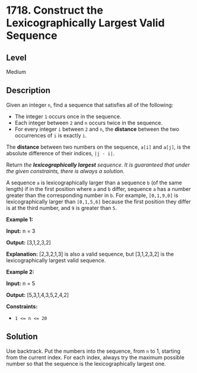 # 1718. Construct the Lexicographically Largest Valid Sequence
## Level
Medium

## Description
Given an integer `n`, find a sequence that satisfies all of the following:

* The integer `1` occurs once in the sequence.
* Each integer between `2` and `n` occurs twice in the sequence.
* For every integer `i` between `2` and `n`, the **distance** between the two occurrences of `i` is exactly `i`.

The **distance** between two numbers on the sequence, `a[i]` and `a[j]`, is the absolute difference of their indices, `|j - i|`.

Return *the **lexicographically largest** sequence. It is guaranteed that under the given constraints, there is always a solution*.

A sequence `a` is lexicographically larger than a sequence `b` (of the same length) if in the first position where `a` and `b` differ, sequence `a` has a number greater than the corresponding number in `b`. For example, `[0,1,9,0]` is lexicographically larger than `[0,1,5,6]` because the first position they differ is at the third number, and `9` is greater than `5`.

**Example 1:**

**Input:** n = 3

**Output:** [3,1,2,3,2]

**Explanation:** [2,3,2,1,3] is also a valid sequence, but [3,1,2,3,2] is the lexicographically largest valid sequence.

**Example 2:**

**Input:** n = 5

**Output:** [5,3,1,4,3,5,2,4,2]

**Constraints:**

* `1 <= n <= 20`

## Solution
Use backtrack. Put the numbers into the sequence, from `n` to 1, starting from the current index. For each index, always try the maximum possible number so that the sequence is the lexicographically largest one.
